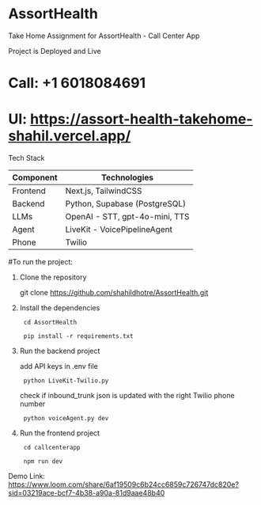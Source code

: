 # AssortHealth

Take Home Assignment for AssortHealth - Call Center App 

Project is Deployed and Live

# Call: +1 6018084691
# UI: https://assort-health-takehome-shahil.vercel.app/

Tech Stack


| Component | Technologies |
|-----------|-------------|
| Frontend  | Next.js, TailwindCSS |
| Backend   | Python, Supabase (PostgreSQL) |
| LLMs      | OpenAI - STT, gpt-4o-mini, TTS |
| Agent     | LiveKit - VoicePipelineAgent |
| Phone     | Twilio |


#To run the project:

1. Clone the repository 

    git clone https://github.com/shahildhotre/AssortHealth.git

2. Install the dependencies

        cd AssortHealth
   
        pip install -r requirements.txt

4. Run the backend project

    add API keys in .env file
   
        python LiveKit-Twilio.py

   check if inbound_trunk json is updated with the right Twilio phone number
    
        python voiceAgent.py dev

6. Run the frontend project

        cd callcenterapp
   
        npm run dev

Demo Link: https://www.loom.com/share/6af19509c6b24cc6859c726747dc820e?sid=03219ace-bcf7-4b38-a90a-81d9aae48b40



